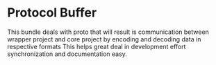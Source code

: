 # Protocol Buffer
This bundle deals with proto that will result is communication between wrapper project and core project by encoding and decoding data in respective formats
This helps great deal in development effort synchronization and documentation easy.